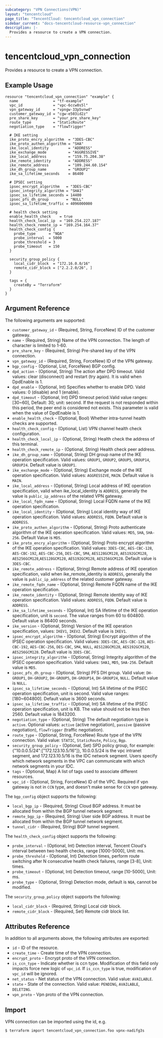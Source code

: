 ```yaml
---
subcategory: "VPN Connections(VPN)"
layout: "tencentcloud"
page_title: "TencentCloud: tencentcloud_vpn_connection"
sidebar_current: "docs-tencentcloud-resource-vpn_connection"
description: |-
  Provides a resource to create a VPN connection.
---
```


# tencentcloud_vpn_connection

Provides a resource to create a VPN connection.

## Example Usage

```hcl
resource "tencentcloud_vpn_connection" "example" {
  name                = "tf-example"
  vpc_id              = "vpc-6ccw0s5l"
  vpn_gateway_id      = "vpngw-33p5vnwd"
  customer_gateway_id = "cgw-e503id2z"
  pre_share_key       = "your_pre_share_key"
  route_type          = "StaticRoute"
  negotiation_type    = "flowTrigger"

  # IKE setting
  ike_proto_encry_algorithm  = "3DES-CBC"
  ike_proto_authen_algorithm = "SHA"
  ike_local_identity         = "ADDRESS"
  ike_exchange_mode          = "AGGRESSIVE"
  ike_local_address          = "159.75.204.38"
  ike_remote_identity        = "ADDRESS"
  ike_remote_address         = "109.244.60.154"
  ike_dh_group_name          = "GROUP2"
  ike_sa_lifetime_seconds    = 86400

  # IPSEC setting
  ipsec_encrypt_algorithm   = "3DES-CBC"
  ipsec_integrity_algorithm = "SHA1"
  ipsec_sa_lifetime_seconds = 14400
  ipsec_pfs_dh_group        = "NULL"
  ipsec_sa_lifetime_traffic = 4096000000

  # health check setting
  enable_health_check    = true
  health_check_local_ip  = "169.254.227.187"
  health_check_remote_ip = "169.254.164.37"
  health_check_config {
    probe_type      = "NQA"
    probe_interval  = 5000
    probe_threshold = 3
    probe_timeout   = 150
  }

  security_group_policy {
    local_cidr_block  = "172.16.0.0/16"
    remote_cidr_block = ["2.2.2.0/26", ]
  }

  tags = {
    createBy = "Terraform"
  }
}
```

## Argument Reference

The following arguments are supported:

* `customer_gateway_id` - (Required, String, ForceNew) ID of the customer gateway.
* `name` - (Required, String) Name of the VPN connection. The length of character is limited to 1-60.
* `pre_share_key` - (Required, String) Pre-shared key of the VPN connection.
* `vpn_gateway_id` - (Required, String, ForceNew) ID of the VPN gateway.
* `bgp_config` - (Optional, List, ForceNew) BGP config.
* `dpd_action` - (Optional, String) The action after DPD timeout. Valid values: clear (disconnect) and restart (try again). It is valid when DpdEnable is 1.
* `dpd_enable` - (Optional, Int) Specifies whether to enable DPD. Valid values: 0 (disable) and 1 (enable).
* `dpd_timeout` - (Optional, Int) DPD timeout period.Valid value ranges: [30~60], Default: 30; unit: second. If the request is not responded within this period, the peer end is considered not exists. This parameter is valid when the value of DpdEnable is 1.
* `enable_health_check` - (Optional, Bool) Whether intra-tunnel health checks are supported.
* `health_check_config` - (Optional, List) VPN channel health check configuration.
* `health_check_local_ip` - (Optional, String) Health check the address of this terminal.
* `health_check_remote_ip` - (Optional, String) Health check peer address.
* `ike_dh_group_name` - (Optional, String) DH group name of the IKE operation specification. Valid values: `GROUP1`, `GROUP2`, `GROUP5`, `GROUP14`, `GROUP24`. Default value is `GROUP1`.
* `ike_exchange_mode` - (Optional, String) Exchange mode of the IKE operation specification. Valid values: `AGGRESSIVE`, `MAIN`. Default value is `MAIN`.
* `ike_local_address` - (Optional, String) Local address of IKE operation specification, valid when ike_local_identity is `ADDRESS`, generally the value is `public_ip_address` of the related VPN gateway.
* `ike_local_fqdn_name` - (Optional, String) Local FQDN name of the IKE operation specification.
* `ike_local_identity` - (Optional, String) Local identity way of IKE operation specification. Valid values: `ADDRESS`, `FQDN`. Default value is `ADDRESS`.
* `ike_proto_authen_algorithm` - (Optional, String) Proto authenticate algorithm of the IKE operation specification. Valid values: `MD5`, `SHA`, `SHA-256`. Default Value is `MD5`.
* `ike_proto_encry_algorithm` - (Optional, String) Proto encrypt algorithm of the IKE operation specification. Valid values: `3DES-CBC`, `AES-CBC-128`, `AES-CBC-192`, `AES-CBC-256`, `DES-CBC`, `SM4`, `AES128GCM128`, `AES192GCM128`, `AES256GCM128`,`AES128GCM128`, `AES192GCM128`, `AES256GCM128`. Default value is `3DES-CBC`.
* `ike_remote_address` - (Optional, String) Remote address of IKE operation specification, valid when ike_remote_identity is `ADDRESS`, generally the value is `public_ip_address` of the related customer gateway.
* `ike_remote_fqdn_name` - (Optional, String) Remote FQDN name of the IKE operation specification.
* `ike_remote_identity` - (Optional, String) Remote identity way of IKE operation specification. Valid values: `ADDRESS`, `FQDN`. Default value is `ADDRESS`.
* `ike_sa_lifetime_seconds` - (Optional, Int) SA lifetime of the IKE operation specification, unit is `second`. The value ranges from 60 to 604800. Default value is 86400 seconds.
* `ike_version` - (Optional, String) Version of the IKE operation specification, values: `IKEV1`, `IKEV2`. Default value is `IKEV1`.
* `ipsec_encrypt_algorithm` - (Optional, String) Encrypt algorithm of the IPSEC operation specification. Valid values: `3DES-CBC`, `AES-CBC-128`, `AES-CBC-192`, `AES-CBC-256`, `DES-CBC`, `SM4`, `NULL`, `AES128GCM128`, `AES192GCM128`, `AES256GCM128`. Default value is `3DES-CBC`.
* `ipsec_integrity_algorithm` - (Optional, String) Integrity algorithm of the IPSEC operation specification. Valid values: `SHA1`, `MD5`, `SHA-256`. Default value is `MD5`.
* `ipsec_pfs_dh_group` - (Optional, String) PFS DH group. Valid value: `DH-GROUP1`, `DH-GROUP2`, `DH-GROUP5`, `DH-GROUP14`, `DH-GROUP24`, `NULL`. Default value is `NULL`.
* `ipsec_sa_lifetime_seconds` - (Optional, Int) SA lifetime of the IPSEC operation specification, unit is second. Valid value ranges: [180~604800]. Default value is 3600 seconds.
* `ipsec_sa_lifetime_traffic` - (Optional, Int) SA lifetime of the IPSEC operation specification, unit is KB. The value should not be less then 2560. Default value is 1843200.
* `negotiation_type` - (Optional, String) The default negotiation type is `active`. Optional values: `active` (active negotiation), `passive` (passive negotiation), `flowTrigger` (traffic negotiation).
* `route_type` - (Optional, String, ForceNew) Route type of the VPN connection. Valid value: `STATIC`, `StaticRoute`, `Policy`, `Bgp`.
* `security_group_policy` - (Optional, Set) SPD policy group, for example: {"10.0.0.5/24":["172.123.10.5/16"]}, 10.0.0.5/24 is the vpc intranet segment, and 172.123.10.5/16 is the IDC network segment. Users specify which network segments in the VPC can communicate with which network segments in your IDC.
* `tags` - (Optional, Map) A list of tags used to associate different resources.
* `vpc_id` - (Optional, String, ForceNew) ID of the VPC. Required if vpn gateway is not in `CCN` type, and doesn't make sense for `CCN` vpn gateway.

The `bgp_config` object supports the following:

* `local_bgp_ip` - (Required, String) Cloud BGP address. It must be allocated from within the BGP tunnel network segment.
* `remote_bgp_ip` - (Required, String) User side BGP address. It must be allocated from within the BGP tunnel network segment.
* `tunnel_cidr` - (Required, String) BGP tunnel segment.

The `health_check_config` object supports the following:

* `probe_interval` - (Optional, Int) Detection interval, Tencent Cloud's interval between two health checks, range [1000-5000], Unit: ms.
* `probe_threshold` - (Optional, Int) Detection times, perform route switching after N consecutive health check failures, range [3-8], Unit: times.
* `probe_timeout` - (Optional, Int) Detection timeout, range [10-5000], Unit: ms.
* `probe_type` - (Optional, String) Detection mode, default is `NQA`, cannot be modified.

The `security_group_policy` object supports the following:

* `local_cidr_block` - (Required, String) Local cidr block.
* `remote_cidr_block` - (Required, Set) Remote cidr block list.

## Attributes Reference

In addition to all arguments above, the following attributes are exported:

* `id` - ID of the resource.
* `create_time` - Create time of the VPN connection.
* `encrypt_proto` - Encrypt proto of the VPN connection.
* `is_ccn_type` - Indicate whether is ccn type. Modification of this field only impacts force new logic of `vpc_id`. If `is_ccn_type` is true, modification of `vpc_id` will be ignored.
* `net_status` - Net status of the VPN connection. Valid value: `AVAILABLE`.
* `state` - State of the connection. Valid value: `PENDING`, `AVAILABLE`, `DELETING`.
* `vpn_proto` - Vpn proto of the VPN connection.


## Import

VPN connection can be imported using the id, e.g.

```
$ terraform import tencentcloud_vpn_connection.foo vpnx-nadifg3s
```

